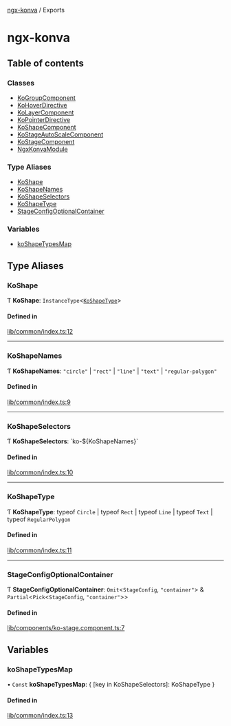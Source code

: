 [ngx-konva](README.md) / Exports

# ngx-konva

## Table of contents

### Classes

- [KoGroupComponent](classes/KoGroupComponent.md)
- [KoHoverDirective](classes/KoHoverDirective.md)
- [KoLayerComponent](classes/KoLayerComponent.md)
- [KoPointerDirective](classes/KoPointerDirective.md)
- [KoShapeComponent](classes/KoShapeComponent.md)
- [KoStageAutoScaleComponent](classes/KoStageAutoScaleComponent.md)
- [KoStageComponent](classes/KoStageComponent.md)
- [NgxKonvaModule](classes/NgxKonvaModule.md)

### Type Aliases

- [KoShape](modules.md#koshape)
- [KoShapeNames](modules.md#koshapenames)
- [KoShapeSelectors](modules.md#koshapeselectors)
- [KoShapeType](modules.md#koshapetype)
- [StageConfigOptionalContainer](modules.md#stageconfigoptionalcontainer)

### Variables

- [koShapeTypesMap](modules.md#koshapetypesmap)

## Type Aliases

### KoShape

Ƭ **KoShape**: `InstanceType`<[`KoShapeType`](modules.md#koshapetype)\>

#### Defined in

[lib/common/index.ts:12](https://github.com/giovanni-bertoncelli/ngx-konva/blob/f4cac70/projects/ngx-konva/src/lib/common/index.ts#L12)

___

### KoShapeNames

Ƭ **KoShapeNames**: ``"circle"`` \| ``"rect"`` \| ``"line"`` \| ``"text"`` \| ``"regular-polygon"``

#### Defined in

[lib/common/index.ts:9](https://github.com/giovanni-bertoncelli/ngx-konva/blob/f4cac70/projects/ngx-konva/src/lib/common/index.ts#L9)

___

### KoShapeSelectors

Ƭ **KoShapeSelectors**: \`ko-${KoShapeNames}\`

#### Defined in

[lib/common/index.ts:10](https://github.com/giovanni-bertoncelli/ngx-konva/blob/f4cac70/projects/ngx-konva/src/lib/common/index.ts#L10)

___

### KoShapeType

Ƭ **KoShapeType**: typeof `Circle` \| typeof `Rect` \| typeof `Line` \| typeof `Text` \| typeof `RegularPolygon`

#### Defined in

[lib/common/index.ts:11](https://github.com/giovanni-bertoncelli/ngx-konva/blob/f4cac70/projects/ngx-konva/src/lib/common/index.ts#L11)

___

### StageConfigOptionalContainer

Ƭ **StageConfigOptionalContainer**: `Omit`<`StageConfig`, ``"container"``\> & `Partial`<`Pick`<`StageConfig`, ``"container"``\>\>

#### Defined in

[lib/components/ko-stage.component.ts:7](https://github.com/giovanni-bertoncelli/ngx-konva/blob/f4cac70/projects/ngx-konva/src/lib/components/ko-stage.component.ts#L7)

## Variables

### koShapeTypesMap

• `Const` **koShapeTypesMap**: { [key in KoShapeSelectors]: KoShapeType }

#### Defined in

[lib/common/index.ts:13](https://github.com/giovanni-bertoncelli/ngx-konva/blob/f4cac70/projects/ngx-konva/src/lib/common/index.ts#L13)
